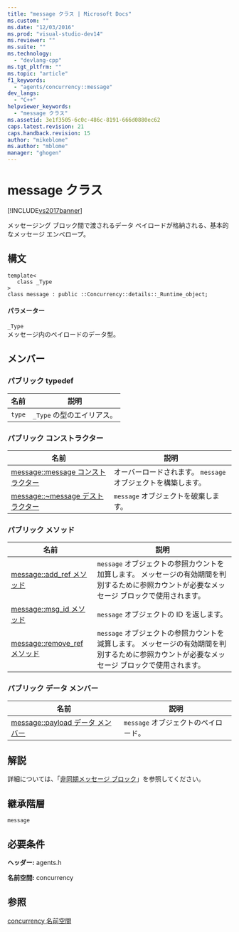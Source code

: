 ```yaml
---
title: "message クラス | Microsoft Docs"
ms.custom: ""
ms.date: "12/03/2016"
ms.prod: "visual-studio-dev14"
ms.reviewer: ""
ms.suite: ""
ms.technology: 
  - "devlang-cpp"
ms.tgt_pltfrm: ""
ms.topic: "article"
f1_keywords: 
  - "agents/concurrency::message"
dev_langs: 
  - "C++"
helpviewer_keywords: 
  - "message クラス"
ms.assetid: 3e1f3505-6c0c-486c-8191-666d0880ec62
caps.latest.revision: 21
caps.handback.revision: 15
author: "mikeblome"
ms.author: "mblome"
manager: "ghogen"
---
```

# message クラス
[!INCLUDE[vs2017banner](../../../assembler/inline/includes/vs2017banner.md)]

メッセージング ブロック間で渡されるデータ ペイロードが格納される、基本的なメッセージ エンベロープ。  
  
## 構文  
  
```  
template<  
   class _Type  
>  
class message : public ::Concurrency::details::_Runtime_object;  
```  
  
#### パラメーター  
 `_Type`  
 メッセージ内のペイロードのデータ型。  
  
## メンバー  
  
### パブリック typedef  
  
|名前|説明|  
|--------|--------|  
|`type`|`_Type` の型のエイリアス。|  
  
### パブリック コンストラクター  
  
|名前|説明|  
|--------|--------|  
|[message::message コンストラクター](../Topic/message::message%20Constructor.md)|オーバーロードされます。  `message` オブジェクトを構築します。|  
|[message::~message デストラクター](../Topic/message::~message%20Destructor.md)|`message` オブジェクトを破棄します。|  
  
### パブリック メソッド  
  
|名前|説明|  
|--------|--------|  
|[message::add\_ref メソッド](../Topic/message::add_ref%20Method.md)|`message` オブジェクトの参照カウントを加算します。  メッセージの有効期間を判別するために参照カウントが必要なメッセージ ブロックで使用されます。|  
|[message::msg\_id メソッド](../Topic/message::msg_id%20Method.md)|`message` オブジェクトの ID を返します。|  
|[message::remove\_ref メソッド](../Topic/message::remove_ref%20Method.md)|`message` オブジェクトの参照カウントを減算します。  メッセージの有効期間を判別するために参照カウントが必要なメッセージ ブロックで使用されます。|  
  
### パブリック データ メンバー  
  
|名前|説明|  
|--------|--------|  
|[message::payload データ メンバー](../Topic/message::payload%20Data%20Member.md)|`message` オブジェクトのペイロード。|  
  
## 解説  
 詳細については、「[非同期メッセージ ブロック](../../../parallel/concrt/asynchronous-message-blocks.md)」を参照してください。  
  
## 継承階層  
 `message`  
  
## 必要条件  
 **ヘッダー:** agents.h  
  
 **名前空間:** concurrency  
  
## 参照  
 [concurrency 名前空間](../../../parallel/concrt/reference/concurrency-namespace.md)